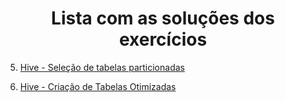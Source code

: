 <h1 align="center"> Lista com as soluções dos exercícios </h1>

05. [Hive - Seleção de tabelas particionadas](https://github.com/fernandadiasm/study/blob/main/big-data/solu%C3%A7%C3%A3o-exercicios/05-hive-selecao-de-tabelas-particionadas.sh)

06. [Hive - Criação de Tabelas Otimizadas](https://github.com/fernandadiasm/study/blob/main/big-data/solu%C3%A7%C3%A3o-exercicios/06-hive-criacao-de-tabelas-otimizadas.sh)

